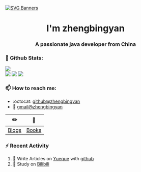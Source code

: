 [![SVG Banners](https://svg-banners.vercel.app/api?type=origin&text1=Welcom💖&width=1000&height=400)](https://github.com/zhengbingyanbj)

<h1 align="center">I'm zhengbingyan</h1>
<h3 align="center">A passionate java developer from China</h3>

### 🌈 Github Stats:
<a href="https://count.getloli.com"><img align="center" src="https://count.getloli.com/get/@zhengbingyan?theme=rule34"></a><br>
<img src = "https://github-readme-stats.vercel.app/api?username=zhengbingyan&bg_color=30,e96443,904e95&title_color=fff&text_color=fff">
<img src = "http://github-readme-streak-stats.herokuapp.com?user=zhengbingyan&theme=dracula">
<img src = "https://github-profile-summary-cards.vercel.app/api/cards/profile-details?username=zhengbingyan&theme=monokai">

### 📫 How to reach me:
- :octocat: [github@zhengbingyan](https://github.com/zhengbingyanbj)
- :email: [gmail@zhengbingyan](zhengbingyanbj@163.cim)


| :pencil2: | :book:  |
| --- | --- |
| [Blogs](https://github.com/zhengbingyanbj) | [Books](https://github.com/zhengbingyanbj) |

### ⚡ Recent Activity
<!--START_SECTION:activity-->
1. 🍭 Write Articles on [Yueque](https://github.com/zhengbingyanbj) with [github](https://github.com/zhengbingyanbj)
2. 🍹 Study on [Bilibili](https://github.com/zhengbingyanbj)
<!--END_SECTION:activity-->

<!--
**xihuanxiaorang/xihuanxiaorang** is a ✨ _special_ ✨ repository because its `README.md` (this file) appears on your GitHub profile.

Here are some ideas to get you started:

- 🔭 I’m currently working on ...
- 🌱 I’m currently learning ...
- 👯 I’m looking to collaborate on ...
- 🤔 I’m looking for help with ...
- 💬 Ask me about ...
- 📫 How to reach me: ...
- 😄 Pronouns: ...
- ⚡ Fun fact: ...
-->
